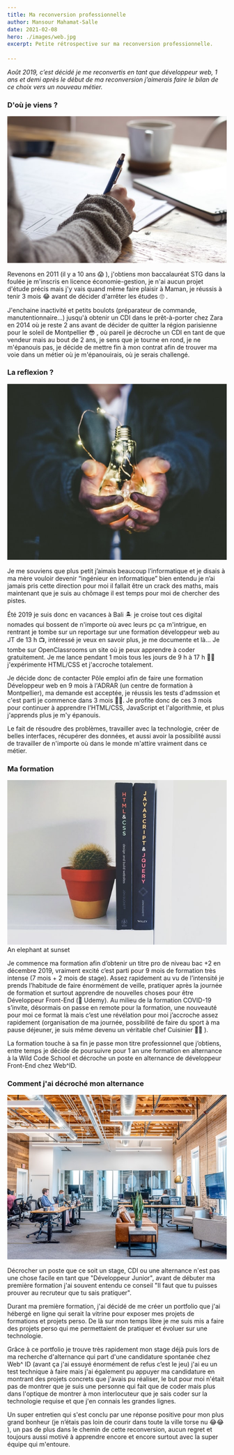 ```yaml
---
title: Ma reconversion professionnelle
author: Mansour Mahamat-Salle
date: 2021-02-08
hero: ./images/web.jpg
excerpt: Petite rétrospective sur ma reconversion professionnelle.

---
```

*Août 2019, c’est décidé je me reconvertis en tant que développeur web, 1 ans et demi après le début de ma reconversion j’aimerais faire le bilan de ce choix vers un nouveau métier.*
### D'où je viens ?

<div className="Image__Small">
  <img
    src="./images/school.jpg"
    alt="School"
  />
</div>

Revenons en 2011 (il y a 10 ans 😱 ), j'obtiens mon baccalauréat STG dans la foulée je m'inscris en licence économie-gestion, je n'ai aucun projet d'étude précis mais j'y vais quand même faire plaisir à Maman, je réussis à tenir 3 mois 😂 avant de décider d'arrêter les études 🙄 .


J'enchaine inactivité et petits boulots (préparateur de commande, manutentionnaire…)  jusqu'à obtenir un CDI dans le prêt-à-porter chez Zara en 2014 où je reste 2 ans avant de décider de quitter la région parisienne pour le soleil de Montpellier 😎 , où pareil je décroche un CDI en tant de que vendeur mais au bout de 2 ans, je sens que je tourne en rond, je ne m'épanouis pas, je décide de mettre fin à mon contrat afin de trouver ma voie dans un métier où je m'épanouirais, où je serais challengé.



### La reflexion ?

<div className="Image__Small">
  <img
    src="./images/idea.jpg"
    alt="Idée"
  />
</div>

Je me souviens que plus petit j’aimais beaucoup l’informatique et je disais à ma mère vouloir devenir “ingénieur en informatique” bien entendu je n’ai jamais pris cette direction pour moi il fallait être un crack des maths, mais maintenant que je suis au chômage il est temps pour moi de chercher des pistes.

Été 2019 je suis donc en vacances à Bali 🏝 je croise tout ces digital nomades qui bossent de n'importe où avec leurs pc ça m'intrigue, en rentrant je tombe sur un reportage sur une formation développeur web au JT de 13 h 📺, intéressé je veux en savoir plus, je me documente et là... Je tombe sur OpenClassrooms un site où je peux apprendre à coder gratuitement.
Je me lance pendant 1 mois tous les jours de 9 h à 17 h 👨‍💻 j'expérimente HTML/CSS et j'accroche totalement.

Je décide donc de contacter Pôle emploi afin de faire une formation Développeur web en 9 mois à l'ADRAR (un centre de formation à Montpellier), ma demande est acceptée, je réussis les tests d'admssion et c'est parti je commence dans 3 mois 🎉🎊. Je profite donc de ces 3 mois pour continuer à apprendre l'HTML/CSS, JavaScript et l'algorithmie, et plus j'apprends plus je m'y épanouis.

Le fait de résoudre des problèmes, travailler avec la technologie, créer de belles interfaces, récupérer des données, et aussi avoir la possibilité aussi de travailler de n'importe où dans le monde m'attire vraiment dans ce métier.

### Ma formation 

<div className="Image__Small">
  <img
    src="./images/formation.jpg"
    alt="Formation"
  />
  <figcaption>An elephant at sunset</figcaption>
</div>

Je commence ma formation afin d’obtenir un titre pro de niveau bac +2 en décembre 2019, vraiment excité c’est parti pour 9 mois de formation très intense (7 mois + 2 mois de stage). Assez rapidement au vu de l’intensité je prends l’habitude de faire énormément de veille, pratiquer après la journée de formation et surtout apprendre de nouvelles choses pour être Développeur Front-End (👋 Udemy). Au milieu de la formation COVID-19 s’invite, désormais on passe en remote pour la formation, une nouveauté pour moi ce format là mais c’est une révélation pour moi j’accroche assez rapidement (organisation de ma journée, possibilité de faire du sport à ma pause déjeuner, je suis même devenu un véritable chef Cuisinier 👨‍🍳 ).

La formation touche à sa fin je passe mon titre professionnel que j’obtiens, entre temps je décide de poursuivre pour 1 an une formation en alternance à la Wild Code School et décroche un poste en alternance de développeur Front-End chez Web^ID.

### Comment j'ai décroché mon alternance  

<div className="Image__Small">
  <img
    src="./images/office.jpg"
    alt="Bureau"
  />
</div>

Décrocher un poste que ce soit un stage, CDI ou une alternance n'est pas une chose facile en tant que "Développeur Junior", avant de débuter ma première formation j'ai souvent entendu ce conseil "Il faut que tu puisses prouver au recruteur que tu sais pratiquer".

Durant ma première formation, j'ai décidé de me créer un portfolio que j'ai hébergé en ligne qui serait la vitrine pour exposer mes projets de formations et projets perso. De là sur mon temps libre je me suis mis a faire des projets perso qui me permettaient de pratiquer et évoluer sur une technologie.

Grâce à ce portfolio je trouve très rapidement mon stage déjà puis lors de ma recherche d'alternance qui part d'une candidature spontanée chez Web^ ID (avant ça j'ai essuyé énormément de refus c’est le jeu) j'ai eu un test technique à faire
mais j'ai également pu appuyer ma candidature en montrant des projets concrets que j'avais pu réaliser, le but pour moi n'était pas de montrer que je suis une personne qui fait que de coder mais plus dans l'optique de montrer à mon interlocuteur que je sais coder sur la technologie requise et que j'en connais les grandes lignes.

Un super entretien qui s'est conclu par une réponse positive pour mon plus grand bonheur (je n’étais pas loin de courir dans toute la ville torse nu 😂😂 ), un pas de plus dans le chemin de cette reconversion, aucun regret et toujours aussi motivé à apprendre encore et encore surtout avec la super équipe qui m'entoure.

